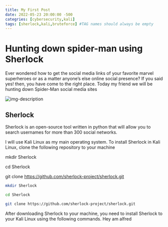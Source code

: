 ```yaml
---
title: My First Post
date: 2022-05-23 20:00:00 -500
categries: [cybersecurity,kali]
tags: [sherlock,kali,bruteforce] #TAG names should always be empty 
---
```


# Hunting down spider-man using Sherlock
Ever wondered how to get the social media links of your favorite marvel superheroes or as a matter anyone’s else online social presence? If you said yes! then, you have come to the right place. Today my friend we will be hunting down Spider-Man social media sites

![img-description](https://miro.medium.com/max/640/1*g3Byyhnjxc6-p24mk_MQDQ.gif)

## Sherlock
Sherlock is an open-source tool written in python that will allow you to search usernames for more than 300 social networks.

I will use Kali Linux as my main operating system. To install Sherlock in Kali Linux, clone the following repository to your machine


mkdir Sherlock

cd Sherlock

git clone https://github.com/sherlock-project/sherlock.git

~~~bash
mkdir Sherlock

cd Sherlock

git clone https://github.com/sherlock-project/sherlock.git
~~~

After downloading Sherlock to your machine, you need to install Sherlock to your Kali Linux using the following commands.
Hey am alfred



